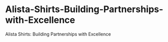 # Alista-Shirts-Building-Partnerships-with-Excellence
Alista Shirts: Building Partnerships with Excellence
